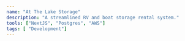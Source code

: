 ```yaml
---
name: "At The Lake Storage"
description: "A streamlined RV and boat storage rental system."
tools: ["NextJS", "Postgres", "AWS"]
tags: [ "Development"]
---
```

